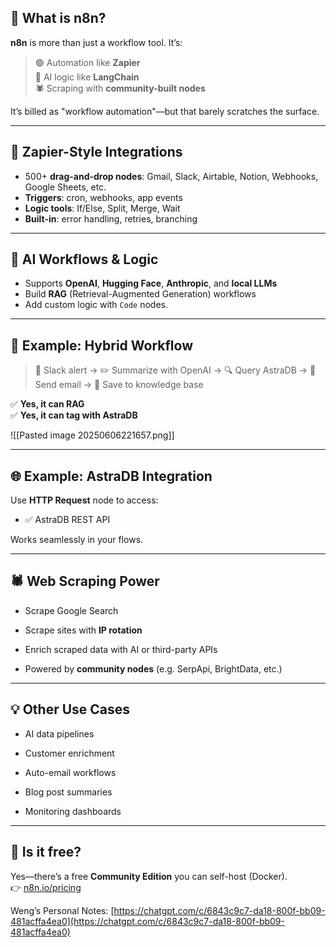 ## 🧩 What is **n8n**?

**n8n** is more than just a workflow tool. It’s:

> 🟢 Automation like **Zapier**  
> 🧠 AI logic like **LangChain**  
> 🕷️ Scraping with **community-built nodes**

It’s billed as "workflow automation"—but that barely scratches the surface.

---

## 🔁 Zapier-Style Integrations

- 500+ **drag-and-drop nodes**: Gmail, Slack, Airtable, Notion, Webhooks, Google Sheets, etc.
- **Triggers**: cron, webhooks, app events
- **Logic tools**: If/Else, Split, Merge, Wait
- **Built-in**: error handling, retries, branching

---

## 🧠 AI Workflows & Logic

- Supports **OpenAI**, **Hugging Face**, **Anthropic**, and **local LLMs**
- Build **RAG** (Retrieval-Augmented Generation) workflows
- Add custom logic with `Code` nodes.

---

## 🔄 Example: Hybrid Workflow

> 🔔 Slack alert → ✏️ Summarize with OpenAI → 🔍 Query AstraDB → 📧 Send email → 🧠 Save to knowledge base

✅ **Yes, it can RAG**  
✅ **Yes, it can tag with AstraDB**

![[Pasted image 20250606221657.png]]

---

## 🌐 Example: AstraDB Integration

Use **HTTP Request** node to access:
- ✅ AstraDB REST API

Works seamlessly in your flows.

---

## 🕷️ Web Scraping Power

- Scrape Google Search
    
- Scrape sites with **IP rotation**
    
- Enrich scraped data with AI or third-party APIs
    
- Powered by **community nodes** (e.g. SerpApi, BrightData, etc.)
    

---

## 💡 Other Use Cases

- AI data pipelines
    
- Customer enrichment
    
- Auto-email workflows
    
- Blog post summaries
    
- Monitoring dashboards
    

---

## 💸 Is it free?

Yes—there’s a free **Community Edition** you can self-host (Docker).  
👉 [n8n.io/pricing](https://n8n.io/pricing/)



Weng’s Personal Notes:
[https://chatgpt.com/c/6843c9c7-da18-800f-bb09-481acffa4ea0](https://chatgpt.com/c/6843c9c7-da18-800f-bb09-481acffa4ea0)